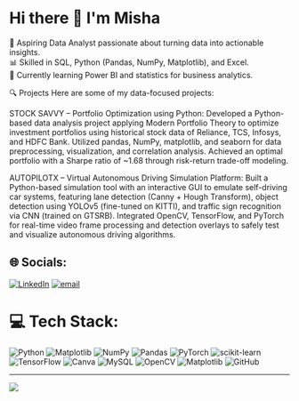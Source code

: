 # Hi there 👋 I'm Misha

🎯 Aspiring Data Analyst passionate about turning data into actionable insights.  
📊 Skilled in SQL, Python (Pandas, NumPy, Matplotlib), and Excel.  
🧠 Currently learning Power BI and statistics for business analytics.

🔍 Projects
Here are some of my data-focused projects:

STOCK SAVVY – Portfolio Optimization using Python: Developed a Python-based data analysis project applying Modern Portfolio Theory to optimize investment portfolios using historical stock data of Reliance, TCS, Infosys, and HDFC Bank. Utilized pandas, NumPy, matplotlib, and seaborn for data preprocessing, visualization, and correlation analysis. Achieved an optimal portfolio with a Sharpe ratio of ~1.68 through risk-return trade-off modeling.

AUTOPILOTX – Virtual Autonomous Driving Simulation Platform: Built a Python-based simulation tool with an interactive GUI to emulate self-driving car systems, featuring lane detection (Canny + Hough Transform), object detection using YOLOv5 (fine-tuned on KITTI), and traffic sign recognition via CNN (trained on GTSRB). Integrated OpenCV, TensorFlow, and PyTorch for real-time video frame processing and detection overlays to safely test and visualize autonomous driving algorithms.



## 🌐 Socials:
[![LinkedIn](https://img.shields.io/badge/LinkedIn-%230077B5.svg?logo=linkedin&logoColor=white)](https://linkedin.com/in/https://www.linkedin.com/in/mishaalam) [![email](https://img.shields.io/badge/Email-D14836?logo=gmail&logoColor=white)](mailto:sayyedmisha@gmail.com) 

# 💻 Tech Stack:
![Python](https://img.shields.io/badge/python-3670A0?style=for-the-badge&logo=python&logoColor=ffdd54) ![Matplotlib](https://img.shields.io/badge/Matplotlib-%23ffffff.svg?style=for-the-badge&logo=Matplotlib&logoColor=black) ![NumPy](https://img.shields.io/badge/numpy-%23013243.svg?style=for-the-badge&logo=numpy&logoColor=white) ![Pandas](https://img.shields.io/badge/pandas-%23150458.svg?style=for-the-badge&logo=pandas&logoColor=white) ![PyTorch](https://img.shields.io/badge/PyTorch-%23EE4C2C.svg?style=for-the-badge&logo=PyTorch&logoColor=white) ![scikit-learn](https://img.shields.io/badge/scikit--learn-%23F7931E.svg?style=for-the-badge&logo=scikit-learn&logoColor=white) ![TensorFlow](https://img.shields.io/badge/TensorFlow-%23FF6F00.svg?style=for-the-badge&logo=TensorFlow&logoColor=white) ![Canva](https://img.shields.io/badge/Canva-%2300C4CC.svg?style=for-the-badge&logo=Canva&logoColor=white) ![MySQL](https://img.shields.io/badge/mysql-4479A1.svg?style=for-the-badge&logo=mysql&logoColor=white) ![OpenCV](https://img.shields.io/badge/opencv-%23white.svg?style=for-the-badge&logo=opencv&logoColor=white) ![Matplotlib](https://img.shields.io/badge/Matplotlib-%23ffffff.svg?style=for-the-badge&logo=Matplotlib&logoColor=black) ![GitHub](https://img.shields.io/badge/github-%23121011.svg?style=for-the-badge&logo=github&logoColor=white)

---
[![](https://visitcount.itsvg.in/api?id=mishaa0480&icon=0&color=0)](https://visitcount.itsvg.in)



